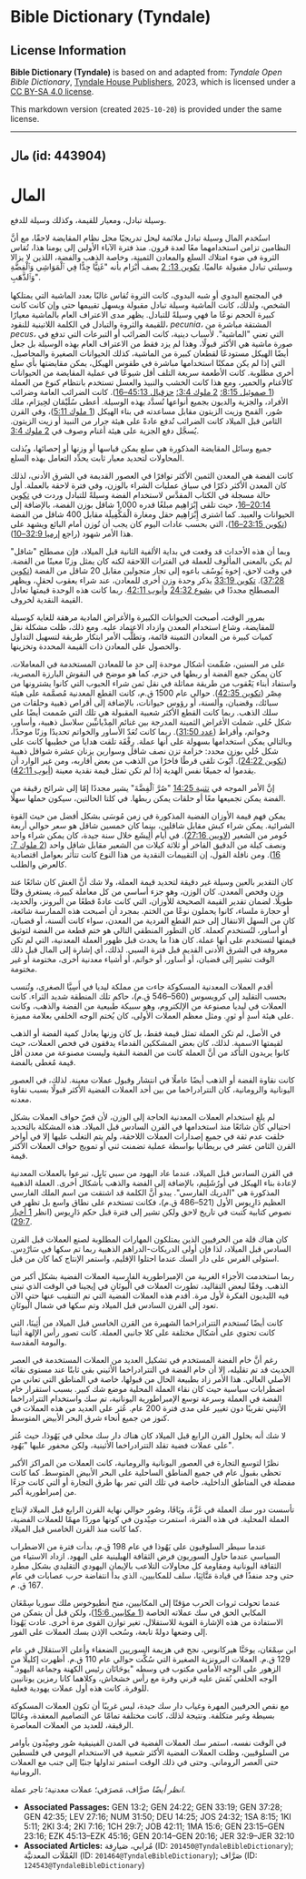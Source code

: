 # Bible Dictionary (Tyndale)

## License Information

**Bible Dictionary (Tyndale)** is based on and adapted from: _Tyndale Open Bible Dictionary_, [Tyndale House Publishers](https://tyndaleopenresources.com/), 2023, which is licensed under a [CC BY-SA 4.0 license](https://creativecommons.org/licenses/by-sa/4.0/legalcode.en).

This markdown version (created `2025-10-20`) is provided under the same license.



--------------------------------

## مال (id: 443904)

المال
=====

وسيلة تبادل، ومعيار للقيمة، وكذلك وسيلة للدفع.

استُخدم المال وسيلة تبادل ملائمة ليحل تدريجيًا محل نظام المقايضة لاحقًا، مع أنَّ النظامين تزامن استخدامهما معًا لعدة قرون. منذ فترة الآباء الأولين إلى يومنا هذا، تُقاس الثروة في ضوء امتلاك السلع والمعادن الثمينة، وخاصة الذهب والفضة، اللذين لا يزالا وسيلتي تبادل مقبولة عالميًا. [تكوين 13: 2](https://ref.ly/Gen13:2) يصف أَبْرَام بأنه "غَنِيًّا جِدًّا فِي ٱلْمَوَاشِي وَٱلْفِضَّةِ وَٱلذَّهَبِ".

في المجتمع البدوي أو شبه البدوي، كانت الثروة تُقاس غالبًا بعدد الماشية التي يمتلكها الشخص، ولذلك، كانت الماشية وسيلة تبادل مقبولة ويسهل تقييمها حتى وإن كانت كانت كبيرة الحجم نوعًا ما فهي وسيلةً للتبادل. يظهر مدى الاعتراف العام بالماشية معيارًا للقيمة والثروة والتبادل في الكلمة اللاتينية للنقود، *pecunia،* المشتقة مباشرة من *pecus،* التي تعني "الماشية". لأسباب دينية، كانت الضرائب أو التبرعات التي تدفع في صورة ماشية هي الأكثر قبولًا، وهذا لم يزد فقط من الاعتراف العام بهذه الوسيلة بل جعل أيضًا الهيكل مستودعًا لقطعان كبيرة من الماشية، كذلك الحيوانات الصغيرة والمحاصيل، التي إذا لم يكن ممكنًا استخدامها مباشرة في طقوس الهيكل، يمكن مقايضتها بأي سلع أخرى مطلوبة. كانت الأطعمة سريعة التلف أقل شيوعًا في عملية المقايضة من الحيوانات كالأغنام والحمير، ومع هذا كانت الخشب والنبيذ والعسل تستخدم بانتظام كنوع من العملة ([1 صموئيل 8:15؛](https://ref.ly/1Sam8:15) [2 ملوك 3:4؛](https://ref.ly/2Kgs3:4) [حزقيال 45:13–16](https://ref.ly/Ezek45:13-Ezek45:16)). كانت الضرائب العامة وضرائب الأفراد، والجزية والديون بجميع أنواعها تُسدَّد بهذه الوسيلة. أعطى سُلَيْمَان لحِيرَام، ملك صُور، القمح وزيت الزيتون مقابل مساعدته في بناء الهيكل ([1 ملوك 5:11](https://ref.ly/1Kgs5:11))، وفي القرن الثامن قبل الميلاد كانت الضرائب تُدفع عادةً على هيئة جرار من النبيذ أو زيت الزيتون. يُسجَّل دفع الجزية على هيئة أغنام وصوف في [2 ملوك 3:4](https://ref.ly/2Kgs3:4).

جميع وسائل المقايضة المذكورة هي سلع يمكن قياسها أو وزنها أو إحصائها، وبُذلت المحاولات لتحديد معيار ثابت يحدِّد التعامل بهذه السلع.

كانت الفضة هي المعدن الثمين الأكثر توافرًا في العصور القديمة في الشرق الأدنى، لذلك كان المعدن الأكثر ذكرًا في سياق عمليات الشراء بالوزن، وفي فترة لاحقة بالعملة. أول حالة مسجلة في الكتاب المقدَّس لاستخدام الفضة وسيلةً للتبادل وردت في [تكوين 20:14–16](https://ref.ly/Gen20:14-Gen20:16)، حيث تلقى إِبْرَاهِيم مبلغًا قدره 1,000 شاقل بوزن الفضة، بالإضافة إلى الحيوانات والعبيد. كما اشترى إِبْرَاهِيم حقل ومغارة الْمَكْفِيلَة مقابل 400 شاقل من الفضة ([تكوين 23:15–16](https://ref.ly/Gen23:15-Gen23:16))، التي بحسب عادات اليوم كان يجب أن تُوزن أمام البائع ويشهد على هذا الأمر شهود (راجع [إرميا 32:9–10](https://ref.ly/Jer32:9-Jer32:10)).

وبما أن هذه الأحداث قد وقعت في بداية الألفية الثانية قبل الميلاد، فإن مصطلح "شاقل" لم يكن بالمعنى المألوف للعملة في الفترات اللاحقة لكنه كان يمثل وزنًا معينًا من الفضة. في وقت لاحق، إخوة يُوسُف باعوه إلى تجار متجولين مقابل 20 شاقل من الفضة ([تكوين 37:28](https://ref.ly/Gen37:28)). [تكوين 33:19](https://ref.ly/Gen33:19) يذكر وحدة وزن أخرى للمعادن، عند شراء يعقوب لحقلٍ، ويظهر المصطلح مجددًا في [يشوع 24:32](https://ref.ly/Josh24:32) و[أيوب 42:11](https://ref.ly/Job42:11). ربما كانت هذه الوحدة قيمتها تعادل القيمة النقدية لخروف.

بمرور الوقت، أصبحت الحيوانات الكبيرة والأغراض المادية مرهقة للغاية كوسيلة للمقايضة، وشاع استخدام المعدن وازداد الاعتماد عليه. ومع ذلك، ظلت مشكلة نقل كميات كبيرة من المعادن الثمينة قائمة، وتطلَّب الأمر ابتكار طريقة لتسهيل التداول والحصول على المعادن ذات القيمة المحددة وتخزينها. 

على مر السنين، صُمِّمت أشكال موحدة إلى حدٍ ما للمعادن المستخدمة في المعاملات. كان يمكن جمع الفضة أو ربطها في حزم، كما هو موضح في النقوش البارزة المصرية، واستفاد أبناء يَعْقوب من طريقة مماثلة في نقل ثمن شراء الحبوب التي كانوا يشترونها من مِصْر ([تكوين 42:35](https://ref.ly/Gen42:35)). حوالي عام 1500 ق.م، كانت القطع المعدنية مُصمَّمة على هيئة سبائك، وقضبان، وألسنة، أو رؤوس حيوانات، بالإضافة إلى أقراص ذهبية وحلقات من سلك الذهب. ربما كانت القطع الأكثر شعبية المقبولة هي تلك التي صُممت أيضًا على شكل حُلي. شملت الأغراض الثمينة المدرجة بين غنائم المِدْيانيِّين سلاسل ذهبية، وأساور، وخواتم، وأقراط ([عدد 31:50](https://ref.ly/Num31:50)). ربما كانت تُعَدّ الأساور والخواتم تحديدًا وزنًا موحدًا، وبالتالي يمكن استخدامها بسهولة على أنها عملة. رِفْقَة تلقت هدايا من خطيبها كانت على شكل حُلي بوزن محدد: خزامة تزن نصف شاقل وسوارين يزنان عشرة شواقل ذهبية ([تكوين 24:22](https://ref.ly/Gen24:22)). أَيّوبَ تلقى قرطًا فاخرًا من الذهب من بعض أقاربه، ومن غير الوارد أن يقدموا له جميعًا نفس الهدية إذا لم تكن تمثل قيمة نقدية معينة ([أيوب 42:11](https://ref.ly/Job42:11)).

إنَّ الأمر الموجه في [تثنية 14:25](https://ref.ly/Deut14:25) "صُرَّ ٱلْفِضَّةَ" يشير مجددًا إمّا إلى شرائح رقيقة من الفضة يمكن تجميعها معًا أو حلقات يمكن ربطها. في كلتا الحالتين، سيكون حملها سهلًا.

يمكن فهم قيمة الأوزان الفضية المذكورة في زمن مُوسَى بشكل أفضل من حيث القوة الشرائية. يمكن شراء كبش مقابل شاقلين، بينما كان خمسين شاقل هو سعر حوالي أربعة حُومر من الشعير ([لاويين 27:16](https://ref.ly/Lev27:16)). في أيام أَلِيشَع خلال سنة جيدة، كان يمكن شراء واحد ونصف كيلة من الدقيق الفاخر أو ثلاثة كيلات من الشعير مقابل شاقل واحد ([2 ملوك 7: 16](https://ref.ly/2Kgs7:16)). ومن نافلة القول، إن التقييمات النقدية من هذا النوع كانت تتأثر بعوامل اقتصادية كالعرض والطلب.

كان التقدير بالعين وسيلة غير دقيقة لتحديد قيمة العملة، ولا شك أنَّ الغش كان شائعًا عند وزن وفحص المعدن. كان الوزن، وهو جزء أساسي من كل معاملة كبيرة، يستغرق وقتًا طويلًا. لضمان تقدير القيمة الصحيحة للأوزان، التي كانت عادةً قطعًا من البرونز، والحديد، أو حجارة ملساء، كانوا يحملون نوعًا من الختم. بمجرد أن أصبحت هذه الممارسة شائعة، كان من السهل الانتقال إلى ختم القطع الفردية من المعدن، سواء كانت ألسنة، أو قضبان، أو أساور، لتُستخدم كعملة. كان التطور المنطقي التالي هو ختم قطعة من الفضة لتوثيق قيمتها لتستخدم على أنها عملة. كان هذا ما يحدث قبل ظهور العملة المعدنية، التي لم تكن معروفة في الشرق الأدنى القديم قبل فترة السبي. لذلك، أي إشارة إلى المال قبل ذلك الوقت تشير إلى قضبان، أو أساور، أو خواتم، أو أشياء معدنية أخرى، مختومة أو غير مختومة.

أقدم العملات المعدنية المسكوكة جاءت من مملكة ليديا في أَسِيَّا الصغرى، وتُنسب بحسب التقليد إلى كرويسوس (560–546 ق.م)، حاكم تلك المنطقة شديد الثراء. كانت العملات في ليديا مصنوعة من الإلكتروم، وهو سبيكة طبيعية من الفضة والذهب، وكانت على هيئة أسدٍ أو ثورٍ. ومثل معظم العملات الأولى، كان يُختم الوجه الخلفي بعلامة مميزة.

في الأصل، لم تكن العملة تمثل قيمة فقط، بل كان وزنها يعادل كمية الفضة أو الذهب لقيمتها الاسمية. لذلك، كان بعض المشككين القدماء يدققون في فحص العملات، حيث كانوا يريدون التأكد من أنَّ العملة كانت من الفضة النقية وليست مصنوعة من معدن أقل قيمة مُغطى بالفضة.

كانت نقاوة الفضة أو الذهب أيضًا عاملًا في انتشار وقبول عملات معينة. لذلك، في العصور اليونانية والرومانية، كان التترادراخما من بين أحد العملات الفضية الأكثر قبولًا بسبب نقاوة معدنه.

لم يلغِ استخدام العملات المعدنية الحاجة إلى الوزن، لأن قصّ حواف العملات بشكل احتيالي كان شائعًا منذ استخدامها في القرن السادس قبل الميلاد. هذه المشكلة بالتحديد خلقت عدم ثقة في جميع إصدارات العملات اللاحقة، ولم يتم التغلب عليها إلا في أواخر القرن الثامن عشر في بريطانيا بواسطة عملية تضمنت ثني أو تمويج حواف العملات الأكثر قيمة.

في القرن السادس قبل الميلاد، عندما عاد اليهود من سبي بَابِل، تبرعوا بالعملات المعدنية لإعادة بناء الهيكل في أورُشَلِيم، بالإضافة إلى الفضة والذهب بأشكال أخرى. العملة الذهبية المذكورة هي "الدريك الفارسي". يبدو أنَّ الكلمة قد اشتقت من اسم الملك الفارسي العظيم دَارِيوس الأول (521–486 ق.م)، فكانت تستخدم على نطاق واسع بل تظهر في نصوص كتابية كُتبت في تاريخ لاحق ولكن تشير إلى فترة قبل حكم دَارِيوس (انظر [1 أخبار 29:7](https://ref.ly/1Chr29:7)).

كان هناك قلة من الحرفيين الذين يمتلكون المهارات المطلوبة لصنع العملات قبل القرن السادس قبل الميلاد، لذا فإن أولى الدريكات\-الدراهم الذهبية ربما تم سكها في سَارْدِس. استولى الفرس على دار السك عندما احتلوا الإقليم، واستمر الإنتاج كما كان من قبل.

ربما استخدمت الأجزاء الغربية من الإمبراطورية الفارسية العملات الفضية بشكل أكبر من الذهب. وفقًا لبعض التقاليد، تطورت العملات في الْيونَانِ في إيجينا في الوقت الذي تبنى فيه الليديون الفكرة لأول مرة. أقدم هذه العملات الفضية التي تم التنقيب عنها حتى الآن تعود إلى القرن السادس قبل الميلاد وتم سكها في شمال الْيونَانِ.

كانت أيضًا تُستخدم التترادراخما الشهيرة من القرن الخامس قبل الميلاد من أَثِينَا، التي كانت تحتوي على أشكال مختلفة على كلا جانبي العملة. كانت تصور رأس الإلهة أثينا والبومة المقدسة.

رغم أنَّ خام الفضة المستخدم في تشكيل العديد من العملات المستخدمة في العصر الحديث قد تم تقليله، إلا أن خام الفضة في التترادراخما الأثيني بقي ثابتًا عند مستوى نقائه الأصلي العالي. هذا الأمر زاد بطبيعة الحال من قبولها، خاصة في المناطق التي تعاني من اضطرابات سياسية حيث كان نقاء العملة المحلية موضع شك كبير. بسبب استقرار خام الفضة في العملة وسرعة توسع الإمبراطورية اليونانية، تم سك واستخدام التترادراخما الأثيني تقريبًا دون تغيير على مدى فترة 200 عام. عُثر على العديد من هذه العملات في كنوز من جميع أنحاء شرق البحر الأبيض المتوسط.

لا شك أنه بحلول القرن الرابع قبل الميلاد كان هناك دار سك محلي في يَهُوذا، حيث عُثر على عملات فضية تقلد التترادراخما الأثينية، ولكن محفور عليها "يَهُود".

نظرًا لتوسع التجارة في العصور اليونانية والرومانية، كانت العملات من المراكز الأكبر تحظى بقبول عام في جميع المناطق الساحلية على البحر الأبيض المتوسط. كما كانت مفضلة في المناطق الداخلية، خاصة في تلك التي تمر بها طرق التجارة أو التي كانت جزءًا من إمبراطورية أكبر.

تأسست دور سك العملة في غَزَّةَ، ويَافَا، وصُور حوالي نهاية القرن الرابع قبل الميلاد لإنتاج العملة المحلية. في هذه الفترة، استمرت صِيْدون في كونها موردًا مهمًا للعملات الفضية، كما كانت منذ القرن الخامس قبل الميلاد.

عندما سيطر السلوقيون على يَهُوذا في عام 198 ق.م، بدأت فترة من الاضطراب السياسي عندما حاول السوريون فرض الثقافة الهيلينية على اليهود. ازداد الاستياء من الثقافة اليونانية ومقاومة كل محاولات التلاعب بالإيمان اليهودي التقليدي بشكل مطرد حتى وجد منفذًا في قيادة مَتَّاثِيَا، سلف للمكابيين، الذي بدأ انتفاضة حرب عصابات في عام 167 ق. م.

عندما تحولت ثروات الحرب مؤقتًا إلى المكابيين، منح أنطيوخوس ملك سوريا سِمْعَان المكابي الحق في سك عملاته الخاصة ([1 مكابيين 15:6](https://ref.ly/1Macc15:6))، ولكن قبل أن يتمكن من الاستفادة من هذه الإشارة القوية للاستقلال، تغير توازن القوى مرة أخرى. عادت يَهُوذا إلى وضعها دولةً تابعة، وسُحب الإذن بسك العملات على الفور.

ابن سِمْعَان، يوحَنَّا هيركانوس، نجح في هزيمة السوريين الضعفاء وأعلن الاستقلال في عام 129 ق.م. العملات البرونزية الصغيرة التي سُكَّت حوالي عام 110 ق.م. أظهرت إكليلًا من الزهور على الوجه الأمامي مكتوب في وسطه "يوحَانَان رئيس الكهنة وجماعة اليهود." الوجه الخلفي نُقش عليه قرني وفرة مع رأس خشخاش، وكلاهما كانا رمزين يونانيين للوفرة. كانت هذه أول عملات يهودية فعلية.

مع نقص الحرفيين المهرة وغياب دار سك جيدة، ليس غريبًا أن تكون العملات المسكوكة بسيطة وغير متكلفة. ونتيجة لذلك، كانت مختلفة تمامًا عن التصاميم المعقدة، وغالبًا الرقيقة، للعديد من العملات المعاصرة.

في الوقت نفسه، استمر سك العملات الفضية في المدن الفينيقية صُور وصِيْدون بأوامر من السلوقيين، وظلت العملات الفضية الأكثر شعبية في الاستخدام اليومي في فلسطين حتى العصر الروماني. وحتى في ذلك الوقت استمر تداولها جنبًا إلى جنب مع العملات الرومانية.

*انظر أيضًا* صرَّاف، مَصرَفي؛ عملات معدنية؛ تاجر عملة.

* **Associated Passages:** GEN 13:2; GEN 24:22; GEN 33:19; GEN 37:28; GEN 42:35; LEV 27:16; NUM 31:50; DEU 14:25; JOS 24:32; 1SA 8:15; 1KI 5:11; 2KI 3:4; 2KI 7:16; 1CH 29:7; JOB 42:11; 1MA 15:6; GEN 23:15–GEN 23:16; EZK 45:13–EZK 45:16; GEN 20:14–GEN 20:16; JER 32:9–JER 32:10
* **Associated Articles:** مُرابي، صَيارِفة (ID: `201450@TyndaleBibleDictionary`); العُمْلَات المعدنيَّة (ID: `201464@TyndaleBibleDictionary`); صَرَّاف (ID: `124543@TyndaleBibleDictionary`)

